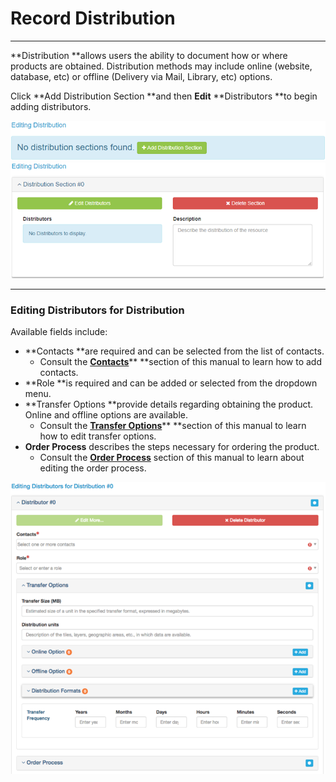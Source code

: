 # Record Distribution

---

**Distribution **allows users the ability to document how or where products are obtained. Distribution methods may include online \(website, database, etc\) or offline \(Delivery via Mail, Library, etc\) options.

Click **Add Distribution Section **and then **Edit** **Distributors **to begin adding distributors.

![](/assets/add_distribution_section.png)![](/assets/editing_distributors.png)

---

### Editing Distributors for Distribution

Available fields include:

* **Contacts **are required and can be selected from the list of contacts.
  * Consult the [**Contacts**](/contacts.md)** **section of this manual to learn how to add contacts.
* **Role **is required and can be added or selected from the dropdown menu.
* **Transfer Options **provide details regarding obtaining the product. Online and offline options are available.
  * Consult the [**Transfer Options**](/record/edit/quality/edit-distributors.md)** **section of this manual to learn how to edit transfer options.
* **Order Process** describes the steps necessary for ordering the product. 
  * Consult the [**Order Process**](/record/edit/quality/order-process.md) section of this manual to learn about editing the order process.

![](/assets/editing_distributors_for_distribution_window.png)

